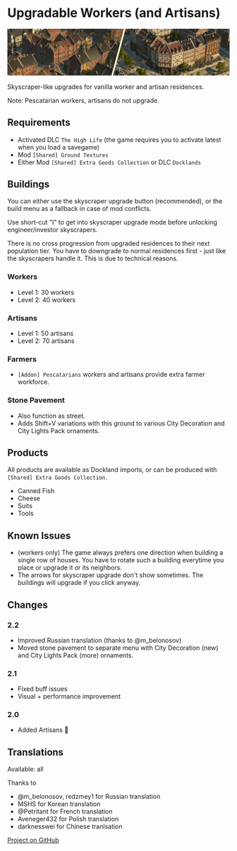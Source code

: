 # Upgradable Workers (and Artisans)

![](./banner.png)

Skyscraper-like upgrades for vanilla worker and artisan residences.

Note: Pescatarian workers, artisans do not upgrade.

## Requirements

- Activated DLC `The High Life` (the game requires you to activate latest when you load a savegame)
- Mod `[Shared] Ground Textures`
- Either Mod `[Shared] Extra Goods Collection` or DLC `Docklands`

## Buildings

You can either use the skyscraper upgrade button (recommended), or the build menu as a fallback in case of mod conflicts.

Use short-cut "I" to get into skyscraper upgrade mode before unlocking engineer/investor skyscrapers.

There is no cross progression from upgraded residences to their next population tier.
You have to downgrade to normal residences first - just like the skyscrapers handle it. This is due to technical reasons.

### Workers

- Level 1: 30 workers
- Level 2: 40 workers

### Artisans

- Level 1: 50 artisans
- Level 2: 70 artisans

### Farmers

- `[Addon] Pescatarians` workers and artisans provide extra farmer workforce.

### Stone Pavement

- Also function as street.
- Adds Shift+V variations with this ground to various City Decoration and City Lights Pack ornaments.

## Products

All products are available as Dockland imports, or can be produced with `[Shared] Extra Goods Collection`.

- Canned Fish
- Cheese
- Suits
- Tools

## Known Issues

- (workers only) The game always prefers one direction when building a single row of houses. You have to rotate such a building everytime you place or upgrade it or its neighbors.
- The arrows for skyscraper upgrade don't show sometimes. The buildings will upgrade if you click anyway.

## Changes

### 2.2

- Improved Russian translation (thanks to @m_belonosov)
- Moved stone pavement to separate menu with City Decoration (new) and City Lights Pack (more) ornaments.

### 2.1

- Fixed buff issues
- Visual + performance improvement

### 2.0

- Added Artisans 🥳

## Translations

Available: all

Thanks to
- @m_belonosov, redzmey1 for Russian translation
- MSHS for Korean translation
- @Petritant for French translation
- Aveneger432 for Polish translation
- darknesswei for Chinese tranlsation

[Project on GitHub](https://github.com/jakobharder/anno-1800-jakobs-mods)
